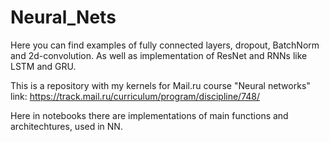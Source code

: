 # Neural_Nets
Here you can find examples of fully connected layers, dropout,  BatchNorm and 2d-convolution. As well as implementation of ResNet and RNNs like LSTM and GRU.

This is a repository with my kernels for Mail.ru course "Neural networks" 
link: https://track.mail.ru/curriculum/program/discipline/748/

Here in notebooks there are implementations of main functions and architechtures, used in NN.
